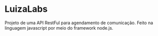 # LuizaLabs
Projeto  de uma API RestFul para agendamento de comunicação. Feito na linguagem javascript por meio do framework node.js.
